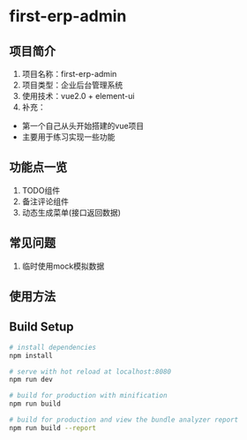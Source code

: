 # first-erp-admin
## 项目简介
1. 项目名称：first-erp-admin
2. 项目类型：企业后台管理系统
3. 使用技术：vue2.0 + element-ui
4. 补充：
- 第一个自己从头开始搭建的vue项目
- 主要用于练习实现一些功能
## 功能点一览
1. TODO组件
2. 备注评论组件
3. 动态生成菜单(接口返回数据)
## 常见问题
1. 临时使用mock模拟数据
## 使用方法

## Build Setup

``` bash
# install dependencies
npm install

# serve with hot reload at localhost:8080
npm run dev

# build for production with minification
npm run build

# build for production and view the bundle analyzer report
npm run build --report
```
